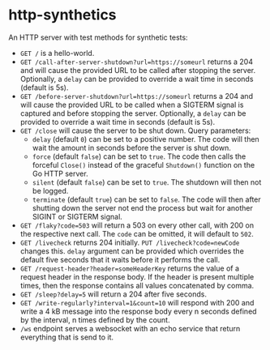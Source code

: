 # http-synthetics

An HTTP server with test methods for synthetic tests:

* `GET /` is a hello-world.
* `GET /call-after-server-shutdown?url=https://someurl` returns a 204 and will cause the provided URL to be called after stopping the server. Optionally, a `delay` can be provided to override a wait time in seconds (default is 5s).
* `GET /before-server-shutdown?url=https://someurl` returns a 204 and will cause the provided URL to be called when a SIGTERM signal is captured and before stopping the server. Optionally, a `delay` can be provided to override a wait time in seconds (default is 5s).
* `GET /close` will cause the server to be shut down. Query parameters:
  * `delay` (default `0`) can be set to a positive number. The code will then wait the amount in seconds before the server is shut down.
  * `force` (default `false`) can be set to `true`. The code then calls the forceful `Close()` instead of the graceful `Shutdown()` function on the Go HTTP server.
  * `silent` (default `false`) can be set to `true`. The shutdown will then not be logged.
  * `terminate` (default `true`) can be set to `false`. The code will then after shutting down the server not end the process but wait for another SIGINT or SIGTERM signal.
* `GET /flaky?code=503` will return a 503 on every other call, with 200 on the respective next call. The `code` can be omitted, it will default to `502`.
* `GET /livecheck` returns 204 initially. `PUT /livecheck?code=newCode` changes this.
`delay` argument can be provided which overrides the default five seconds that it waits before it performs the call.
* `GET /request-header?header=someHeaderKey` returns the value of a request header in the response body. If the header is present multiple times, then the response contains all values concatenated by comma.
* `GET /sleep?delay=5` will return a 204 after five seconds.
* `GET /write-regularly?interval=1&count=10` will respond with 200 and write a 4 kB message into the response body every n seconds defined by the interval, n times defined by the count.
* `/ws` endpoint serves a websocket with an echo service that return everything that is send to it.
